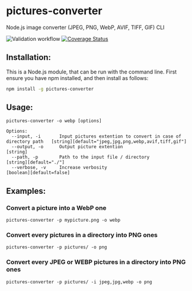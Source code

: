# pictures-converter
Node.js image converter (JPEG, PNG, WebP, AVIF, TIFF, GIF) CLI

![Validation workflow](https://github.com/montoyadamien/pictures-converter/actions/workflows/tests.yml/badge.svg?branch=main)
[![Coverage Status](https://coveralls.io/repos/github/montoyadamien/pictures-converter/badge.svg?branch=main)](https://coveralls.io/github/montoyadamien/pictures-converter?branch=main)

## Installation:
This is a Node.js module, that can be run with the command line. First ensure you have npm installed, and then install as follows:
```bash
npm install -g pictures-converter
```
## Usage:
```text
pictures-converter -o webp [options]

Options:
  --input, -i       Input pictures extention to convert in case of directory path   [string][default="jpeg,jpg,png,webp,avif,tiff,gif"]
  --output, -o      Output picture extention                                        [string]
  --path, -p        Path to the input file / directory                              [string][default="./"]
  --verbose, -v     Increase verbosity                                              [boolean][default=false]
```

## Examples:
### Convert a picture into a WebP one
```text
pictures-converter -p mypicture.png -o webp
```
### Convert every pictures in a directory into PNG ones
```text
pictures-converter -p pictures/ -o png
```
### Convert every JPEG or WEBP pictures in a directory into PNG ones
```text
pictures-converter -p pictures/ -i jpeg,jpg,webp -o png
```
